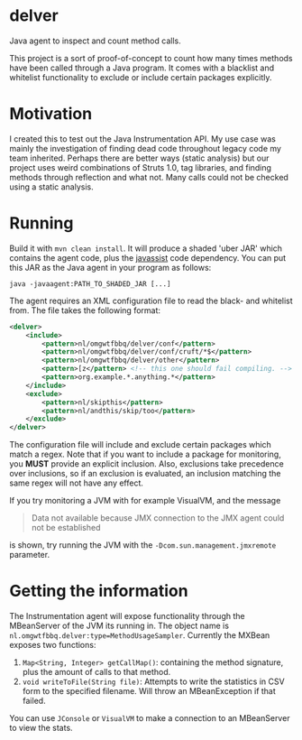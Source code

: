 # delver
Java agent to inspect and count method calls.

This project is a sort of proof-of-concept to count how many times methods have
been called through a Java program. It comes with a blacklist and whitelist 
functionality to exclude or include certain packages explicitly. 

# Motivation

I created this to test out the Java Instrumentation API. My use case was mainly
the investigation of finding dead code throughout legacy code my team inherited.
Perhaps there are better ways (static analysis) but our project uses weird 
combinations of Struts 1.0, tag libraries, and finding methods through reflection
and what not. Many calls could not be checked using a static analysis.

# Running

Build it with `mvn clean install`. It will produce a shaded 'uber JAR' which 
contains the agent code, plus the [javassist](http://www.javassist.org) code 
dependency. You can put this JAR as the Java agent in your program as follows:

    java -javaagent:PATH_TO_SHADED_JAR [...]
    
The agent requires an XML configuration file to read the black- and whitelist
from. The file takes the following format:

```xml
<delver>
    <include>
        <pattern>nl/omgwtfbbq/delver/conf</pattern>
        <pattern>nl/omgwtfbbq/delver/conf/cruft/*$</pattern>
        <pattern>nl/omgwtfbbq/delver/other</pattern>
        <pattern>[z</pattern> <!-- this one should fail compiling. -->
        <pattern>org.example.*.anything.*</pattern>
    </include>
    <exclude>
        <pattern>nl/skipthis</pattern>
        <pattern>nl/andthis/skip/too</pattern>
    </exclude>
</delver>
```

The configuration file will include and exclude certain packages which match a regex.
Note that if you want to include a package for monitoring, you **MUST** provide an explicit
inclusion. Also, exclusions take precedence over inclusions, so if an exclusion is evaluated,
an inclusion matching the same regex will not have any effect.

If you try monitoring a JVM with for example VisualVM, and the message

> Data not available because JMX connection to the JMX agent could not be established

is shown, try running the JVM with the `-Dcom.sun.management.jmxremote` parameter.

# Getting the information

The Instrumentation agent will expose functionality through the MBeanServer of the JVM
its running in. The object name is `nl.omgwtfbbq.delver:type=MethodUsageSampler`. Currently
the MXBean exposes two functions:

1. `Map<String, Integer> getCallMap()`: containing the method signature, plus the amount of calls to that method.
1. `void writeToFile(String file)`: Attempts to write the statistics in CSV form to the specified
filename. Will throw an MBeanException if that failed.

You can use `JConsole` or `VisualVM` to make a connection to an MBeanServer to view the stats.

